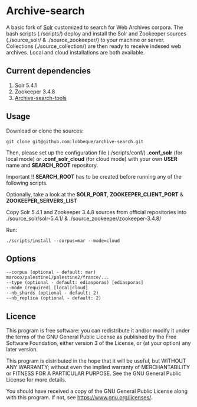 # Archive-search

A basic fork of [Solr](http://lucene.apache.org/solr/) customized to search for Web Archives corpora. The bash scripts (./scripts/) deploy and install the Solr and Zookeeper sources (./source_solr/ & ./source_zookeeper/) to your machine or server. Collections (./source_collection/) are then ready to receive indexed web archives. Local and cloud installations are both available. 

## Current dependencies 

   1. Solr 5.4.1
   2. Zookeeper 3.4.8
   3. [Archive-search-tools](https://github.com/lobbeque/archive-search-tools)

## Usage 

Download or clone the sources:

```
git clone git@github.com:lobbeque/archive-search.git
```

Then, please set up the configuration file (./scripts/conf/) **.conf_solr** (for local mode) or **.conf_solr_cloud** (for cloud mode) with your own **USER** name and **SEARCH_ROOT** repository.

Important !! **SEARCH_ROOT** has to be created before running any of the following scripts.

Optionally, take a look at the **SOLR_PORT**, **ZOOKEEPER_CLIENT_PORT** & **ZOOKEEPER_SERVERS_LIST**

Copy Solr 5.4.1 and Zookeeper 3.4.8 sources from official repositories into ./source_solr/solr-5.4.1/ & ./source_zookeeper/zookeeper-3.4.8/

Run: 

```
./scripts/install --corpus=mar --mode=cloud 
```

## Options

```
--corpus (optional - default: mar) maroco/palestine1/palestine2/france/...
--type (optional - default: ediasporas) [ediasporas]
--mode (required) [local|cloud]
--nb_shards (optional - default: 2)
--nb_replica (optional - default: 2) 
```

## Licence

This program is free software: you can redistribute it and/or modify it under the terms of the GNU General Public License as published by the Free Software Foundation, either version 3 of the License, or (at your option) any later version.

This program is distributed in the hope that it will be useful, but WITHOUT ANY WARRANTY; without even the implied warranty of MERCHANTABILITY or FITNESS FOR A PARTICULAR PURPOSE. See the GNU General Public License for more details.

You should have received a copy of the GNU General Public License along with this program.  If not, see <https://www.gnu.org/licenses/>.